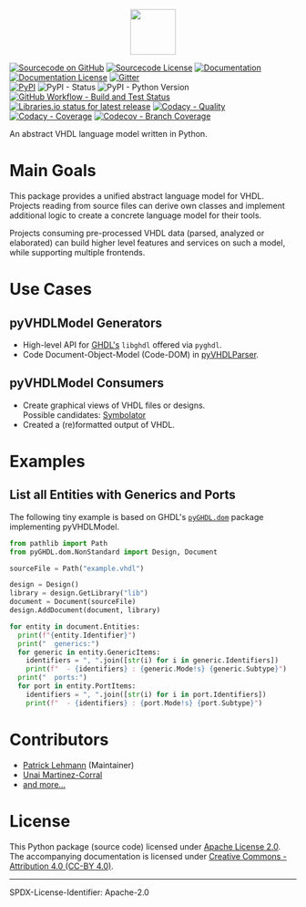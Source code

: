 <p align="center">
  <a title="vhdl.github.io/pyVHDLModel" href="https://vhdl.github.io/pyVHDLModel"><img height="80px" src="doc/_static/logo.svg"/></a>
</p>

[![Sourcecode on GitHub](https://img.shields.io/badge/VHDL-pyVHDLModel-29b6f6.svg?longCache=true&style=flat-square&logo=GitHub&labelColor=0277bd)](https://github.com/vhdl/pyVHDLModel)
[![Sourcecode License](https://img.shields.io/pypi/l/pyVHDLModel?longCache=true&style=flat-square&logo=Apache&label=code)](LICENSE.md)
[![Documentation](https://img.shields.io/website?longCache=true&style=flat-square&label=vhdl.github.io%2FpyVHDLModel&logo=GitHub&logoColor=fff&up_color=blueviolet&up_message=Read%20now%20%E2%9E%9A&url=https%3A%2F%2Fvhdl.github.io%2FpyVHDLModel%2Findex.html)](https://vhdl.github.io/pyVHDLModel/)
[![Documentation License](https://img.shields.io/badge/doc-CC--BY%204.0-green?longCache=true&style=flat-square&logo=CreativeCommons&logoColor=fff)](LICENSE.md)
[![Gitter](https://img.shields.io/badge/chat-on%20gitter-4db797.svg?longCache=true&style=flat-square&logo=gitter&logoColor=e8ecef)](https://gitter.im/hdl/community)  
[![PyPI](https://img.shields.io/pypi/v/pyVHDLModel?longCache=true&style=flat-square&logo=PyPI&logoColor=FBE072)](https://pypi.org/project/pyVHDLModel/)
![PyPI - Status](https://img.shields.io/pypi/status/pyVHDLModel?longCache=true&style=flat-square&logo=PyPI&logoColor=FBE072)
![PyPI - Python Version](https://img.shields.io/pypi/pyversions/pyVHDLModel?longCache=true&style=flat-square&logo=PyPI&logoColor=FBE072)  
[![GitHub Workflow - Build and Test Status](https://img.shields.io/github/workflow/status/vhdl/pyVHDLModel/Pipeline/main?longCache=true&style=flat-square&label=Build%20and%20test&logo=GitHub%20Actions&logoColor=FFFFFF)](https://github.com/VHDL/pyVHDLModel/actions/workflows/Pipeline.yml)
[![Libraries.io status for latest release](https://img.shields.io/librariesio/release/pypi/pyVHDLModel?longCache=true&style=flat-square&logo=Libraries.io&logoColor=fff)](https://libraries.io/github/vhdl/pyVHDLModel)
[![Codacy - Quality](https://img.shields.io/codacy/grade/2286426d2b11417e90010427b7fed8e7?longCache=true&style=flat-square&logo=Codacy)](https://www.codacy.com/gh/VHDL/pyVHDLModel)
[![Codacy - Coverage](https://img.shields.io/codacy/coverage/2286426d2b11417e90010427b7fed8e7?longCache=true&style=flat-square&logo=Codacy)](https://www.codacy.com/gh/VHDL/pyVHDLModel)
[![Codecov - Branch Coverage](https://img.shields.io/codecov/c/github/vhdl/pyVHDLModel?longCache=true&style=flat-square&logo=Codecov)](https://codecov.io/gh/vhdl/pyVHDLModel)

<!--
[![Dependent repos (via libraries.io)](https://img.shields.io/librariesio/dependent-repos/pypi/pyVHDLModel?longCache=true&style=flat-square&logo=GitHub)](https://github.com/vhdl/pyVHDLModel/network/dependents)
[![Requires.io](https://img.shields.io/requires/github/VHDL/pyVHDLModel?longCache=true&style=flat-square)](https://requires.io/github/VHDL/pyVHDLModel/requirements/?branch=main)
[![Libraries.io SourceRank](https://img.shields.io/librariesio/sourcerank/pypi/pyVHDLModel?longCache=true&style=flat-square)](https://libraries.io/github/vhdl/pyVHDLModel/sourcerank)
-->

An abstract VHDL language model written in Python.


# Main Goals

This package provides a unified abstract language model for VHDL.
Projects reading from source files can derive own classes and implement additional logic to create a concrete language
model for their tools.

Projects consuming pre-processed VHDL data (parsed, analyzed or elaborated) can build higher level features and services
on such a model, while supporting multiple frontends.


# Use Cases

## pyVHDLModel Generators

* High-level API for [GHDL's](https://GitHub.com/ghdl/ghdl) `libghdl` offered via `pyghdl`.
* Code Document-Object-Model (Code-DOM) in [pyVHDLParser](https://GitHub.com/Paebbels/pyVHDLParser).

## pyVHDLModel Consumers

* Create graphical views of VHDL files or designs.  
	Possible candidates: [Symbolator](https://GitHub.com/kevinpt/symbolator)
* Created a (re)formatted output of VHDL.


# Examples

## List all Entities with Generics and Ports

The following tiny example is based on GHDL's [`pyGHDL.dom`](https://GitHub.com/ghdl/ghdl/tree/master/pyGHDL/dom) package implementing
pyVHDLModel.

```python
from pathlib import Path
from pyGHDL.dom.NonStandard import Design, Document

sourceFile = Path("example.vhdl")

design = Design()
library = design.GetLibrary("lib")
document = Document(sourceFile)
design.AddDocument(document, library)

for entity in document.Entities:
  print(f"{entity.Identifier}")
  print("  generics:")
  for generic in entity.GenericItems:
    identifiers = ", ".join([str(i) for i in generic.Identifiers])
    print(f"  - {identifiers} : {generic.Mode!s} {generic.Subtype}")
  print("  ports:")
  for port in entity.PortItems:
    identifiers = ", ".join([str(i) for i in port.Identifiers])
    print(f"  - {identifiers} : {port.Mode!s} {port.Subtype}")
```


# Contributors

* [Patrick Lehmann](https://GitHub.com/Paebbels) (Maintainer)
* [Unai Martinez-Corral](https://GitHub.com/umarcor)
* [and more...](https://GitHub.com/VHDL/pyVHDLModel/graphs/contributors)


# License

This Python package (source code) licensed under [Apache License 2.0](LICENSE.md).  
The accompanying documentation is licensed under [Creative Commons - Attribution 4.0 (CC-BY 4.0)](doc/Doc-License.rst).

-------------------------
SPDX-License-Identifier: Apache-2.0
